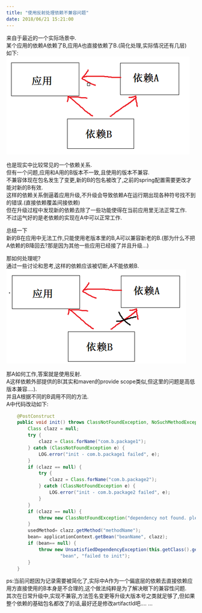 ```yaml
---
title: "使用反射处理依赖不兼容问题"
date: 2018/06/21 15:21:00
---
```

来自于最近的一个实际场景中.  
某个应用的依赖A依赖了B,应用A也直接依赖了B.(简化处理,实际情况还有几层)  
如下:
![](/images/1244488-20180621152133510-1799988936.png)  

也是现实中比较常见的一个依赖关系.  
但有一个问题,应用和A用的B版本不一致,且使用的版本不兼容.  
不兼容体现在包名发生了变更,新的B的包名被改了,之前的spring配置需要更改才能对新的B有效.  
这样的依赖关系倒逼着应用升级,不升级会导致依赖A在运行期出现各种符号找不到的错误.(直接依赖覆盖间接依赖)    
但在升级过程中发现新的依赖去除了一些功能使得在当前应用里无法正常工作.  
不过运气好的是老依赖的实现在A中可以正常工作.    

总结一下  
新的B在应用中无法工作,只能使用老版本里的B,A可以兼容新老的B.(那为什么不把A依赖的B降回去?那是因为其他一些应用已经接了并且升级...)  

那如何处理呢?  
通过一些讨论和思考,这样的依赖应该被切断,A不能依赖B.  
![](/images/1244488-20180621152153271-1414230010.png)  

那A如何工作,答案就是使用反射.  
A这样依赖外部提供的B(其实和maven的provide scope类似,但这里的问题是高低版本兼容....).  
并且A根据不同的B调用不同的方法.  
A中代码改动如下:  
```java
    @PostConstruct
    public void init() throws ClassNotFoundException, NoSuchMethodException, SecurityException {
        Class clazz = null;
        try {
            clazz = Class.forName("com.b.package1");
        } catch (ClassNotFoundException e) {
            LOG.error("init - com.b.package1 failed", e);
        }
        if (clazz == null) {
            try {
                clazz = Class.forName("com.b.package2");
            } catch (ClassNotFoundException e) {
                LOG.error("init - com.b.package2 failed", e);
            }
        }
        if (clazz == null) {
            throw new ClassNotFoundException("dependency not found. please add b ");
        }
        usedMethod= clazz.getMethod("methodName");
        bean= applicationContext.getBean("beanName", clazz);
        if (bean== null) {
            throw new UnsatisfiedDependencyException(this.getClass().getName(), "beanName",
                    "bean", "failed to init");
        }
    }
```

ps:当前问题因为记录需要被简化了,实际中A作为一个偏底层的依赖去直接依赖应用方直接使用的B本身是不合理的,这个做法纯粹是为了解决眼下的兼容性问题.  
其次在日常升级中,实现不兼容,方法签名变更等升级大版本号之类就足够了,但如果整个依赖的基础包名都改了的话,最好还是修改artifactId吧.... ...
